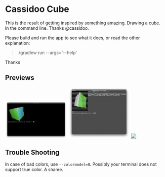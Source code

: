 Cassidoo Cube
=============
    
This is the result of getting inspired by something amazing. Drawing a cube. In the command line.
Thanks @cassidoo. 


Please build and run the app to see what it does, or read the other explanation:

> ./gradlew run --args='--help'

Thanks

Previews
----------

<img src="./docs/kitty-terminal.png" width="200"/>
<img src="./docs/mac-terminal.png" width="200"/>
<img src="./docs/demo.gif" width="200"/>

Trouble Shooting
----------------

In case of bad colors, use `--colormodel=8`. Possibly your terminal does not support true color. A shame.
